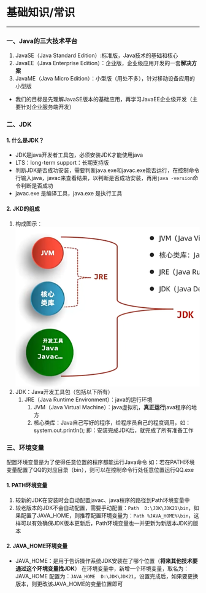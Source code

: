 # 基础知识/常识

---

### 一、Java的三大技术平台

1. JavaSE（Java Standard Edition）:标准版，Java技术的基础和核心
2. JavaEE（Java Enterprise Edition）：企业版，企业级应用开发的一套**解决方案**
3. JavaME（Java Micro Edition）：小型版（用处不多），针对移动设备应用的小型版
- 我们的目标是先理解JavaSE版本的基础应用，再学习JavaEE企业级开发（主要针对企业服务端开发）

### 二、JDK
#### 1. 什么是JDK？

- JDK是java开发者工具包，必须安装JDK才能使用java
- LTS：long-term support：长期支持版
- 判断JDK是否成功安装，需要判断java.exe和javac.exe能否运行，在控制命令行输入java，javac来查看结果，以判断是否成功安装，再用`java -version`命令判断是否成功
- javac.exe 是编译工具，java.exe 是执行工具
#### 2. JKD的组成

1. 构成图示：![](assets/Pasted%20image%2020250520211903.png)
2. JDK：Java开发工具包（包括以下所有）
	1. JRE（Java Runtime Environment）：java的运行环境
		1. JVM（Java Virtual Machine）：java虚拟机，**真正运行**java程序的地方
		2. 核心类库：Java自己写好的程序，给程序员自己的程度调用，如：system.out.println();
即：安装完成JDK后，就完成了所有准备工作
### 三、环境变量

配置环境变量是为了使得任意位置的程序都能运行Java命令
如：若在PATH环境变量配置了QQ的对应目录（bin），则可以在控制命令行处任意位置运行QQ.exe
#### 1. PATH环境变量

1. 较新的JDK在安装时会自动配置javac、java程序的路径到Path环境变量中
2. 较老版本的JDK不会自动配置，需要手动配置：`Path  D:\JDK\JDK21\bin`，如果配置了JAVA_HOME，则推荐配置环境变量为：`Path %JAVA_HOME%\bin`，这样可以有效确保JDK版本更新后，Path环境变量也一并更新为新版本JDK的版本
#### 2. JAVA_HOME环境变量

- JAVA_HOME：是用于告诉操作系统JDK安装在了哪个位置（**将来其他技术要通过这个环境变量找JDK**）
在环境变量中，新增一个环境变量，取名为：JAVA_HOME
配置为：`JAVA_HOME  D:\JDK\JDK21`，设置完成后，如果要更换版本，则更改该JAVA_HOME的变量位置即可
